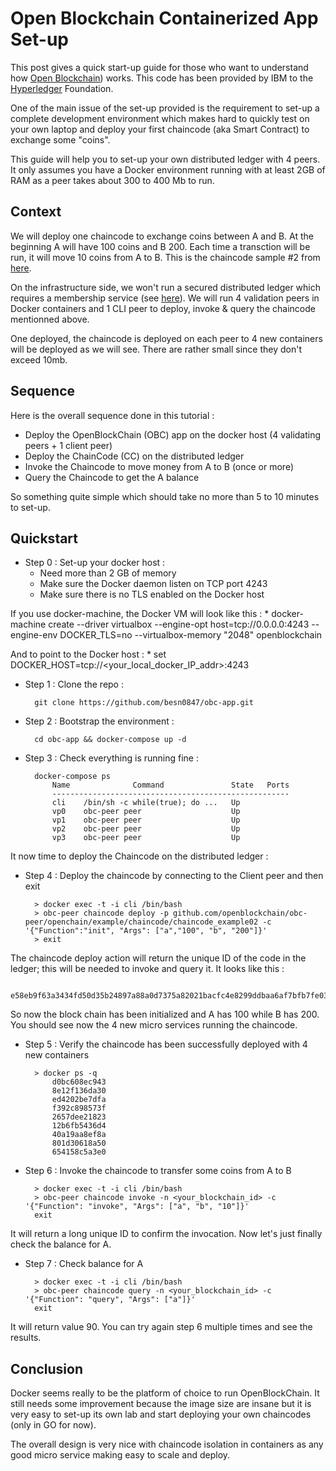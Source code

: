 # Open Blockchain Containerized App Set-up
This post gives a quick start-up guide for those who want to understand how [Open Blockchain](https://github.com/openblockchain/obc-docs)) works. This code has been provided by IBM to the [Hyperledger](https://www.hyperledger.org/) Foundation. 

One of the main issue of the set-up provided is the requirement to set-up a complete development environment which makes hard to quickly test on your own laptop and deploy your first chaincode (aka Smart Contract) to exchange some "coins".

This guide will help you to set-up your own distributed ledger with 4 peers. It only assumes you have a Docker environment running with at least 2GB of RAM as a peer takes about 300 to 400 Mb to run.

## Context
We will deploy one chaincode to exchange coins between A and B. At the beginning A will have 100 coins and B 200. Each time a transction will be run, it will move 10 coins from A to B. This is the chaincode sample #2 from [here](https://github.com/openblockchain/obc-peer/tree/master/openchain/example/chaincode/chaincode_example02).

On the infrastructure side, we won't run a secured distributed ledger which requires a membership service (see [here](https://github.com/openblockchain/obc-docs/blob/master/whitepaper.md)). We will run 4 validation peers in Docker containers and 1 CLI peer to deploy, invoke & query the chaincode mentionned above.

One deployed, the chaincode is deployed on each peer to 4 new containers will be deployed as we will see. There are rather small since they don't exceed 10mb.

## Sequence
Here is the overall sequence done in this tutorial :

* Deploy the OpenBlockChain (OBC) app on the docker host (4 validating peers + 1 client peer)
* Deploy the ChainCode (CC) on the distributed ledger
* Invoke the Chaincode to move money from A to B (once or more)
* Query the Chaincode to get the A balance
	
So something quite simple which should take no more than 5 to 10 minutes to set-up.

## Quickstart
* Step 0 : Set-up your docker host :
	* Need more than 2 GB of memory
	* Make sure the Docker daemon listen on TCP port 4243
	* Make sure there is no TLS enabled on the Docker host

If you use docker-machine, the Docker VM will look like this :
*
		docker-machine create --driver virtualbox --engine-opt host=tcp://0.0.0.0:4243 --engine-env DOCKER_TLS=no --virtualbox-memory "2048" openblockchain

And to point to the Docker host :
*
		set DOCKER_HOST=tcp://<your_local_docker_IP_addr>:4243

* Step 1 : Clone the repo : 

		git clone https://github.com/besn0847/obc-app.git

* Step 2 : Bootstrap the environment : 

		cd obc-app && docker-compose up -d

* Step 3 : Check everything is running fine :

		docker-compose ps
		    Name              Command               State   Ports
		    -----------------------------------------------------
		    cli    /bin/sh -c while(true); do ...   Up
		    vp0    obc-peer peer                    Up
		    vp1    obc-peer peer                    Up
		    vp2    obc-peer peer                    Up
		    vp3    obc-peer peer                    Up

It now time to deploy the Chaincode on the distributed ledger :

* Step 4 : Deploy the chaincode by connecting to the Client peer and then exit 

		> docker exec -t -i cli /bin/bash
		> obc-peer chaincode deploy -p github.com/openblockchain/obc-peer/openchain/example/chaincode/chaincode_example02 -c '{"Function":"init", "Args": ["a","100", "b", "200"]}'
		> exit

The chaincode deploy action will return the unique ID of the code in the ledger; this will be needed to invoke and query it. It looks like this : 

		e58eb9f63a3434fd50d35b24897a88a0d7375a82021bacfc4e8299ddbaa6af7bfb7fe03df53b842ba6b512b16c3550e2c8f4537493408a3e6e8bd8eb19fc7523

So now the block chain has been initialized and A has 100 while B has 200. You should see now the 4 new micro services running the chaincode.

* Step 5 : Verify the chaincode has been successfully deployed with 4 new containers 

		> docker ps -q
		    d0bc608ec943
		    8e12f136da30
		    ed4202be7dfa
		    f392c898573f
		    2657dee21823
		    12b6fb5436d4
		    40a19aa8ef8a
		    801d30618a50
		    654158c5a3e0

* Step 6 : Invoke the chaincode to transfer some coins from A to B

		> docker exec -t -i cli /bin/bash
		> obc-peer chaincode invoke -n <your_blockchain_id> -c '{"Function": "invoke", "Args": ["a", "b", "10"]}'
		exit

It will return a long unique ID to confirm the invocation. Now let's just finally check the balance for A.

* Step 7 : Check balance for A

		> docker exec -t -i cli /bin/bash
		> obc-peer chaincode query -n <your_blockchain_id> -c '{"Function": "query", "Args": ["a"]}'
		exit

It will return value 90. You can try again step 6 multiple times and see the results.

## Conclusion
Docker seems really to be the platform of choice to run OpenBlockChain. It still needs some improvement because the image size are insane but it is very easy to set-up its own lab and start deploying your own chaincodes (only in GO for now).

The overall design is very nice with chaincode isolation in containers as any good micro service making easy to scale and deploy.